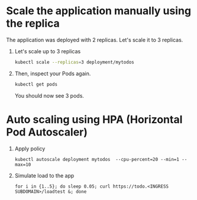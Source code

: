 # Scale the application manually using the replica

The application was deployed with 2 replicas. Let's scale it to 3 replicas.

1. Let's scale up to 3 replicas
    ```sh
    kubectl scale --replicas=3 deployment/mytodos
    ```

1. Then, inspect your Pods again.
    ```sh
    kubectl get pods
    ```
    You should now see 3 pods.
    

# Auto scaling using HPA (Horizontal Pod Autoscaler)

1. Apply policy 
    ```
    kubectl autoscale deployment mytodos  --cpu-percent=20 --min=1 --max=10
    ```
 2. Simulate load to the app
     ```
    for i in {1..5}; do sleep 0.05; curl https://todo.<INGRESS SUBDOMAIN>/loadtest &; done
    ```
